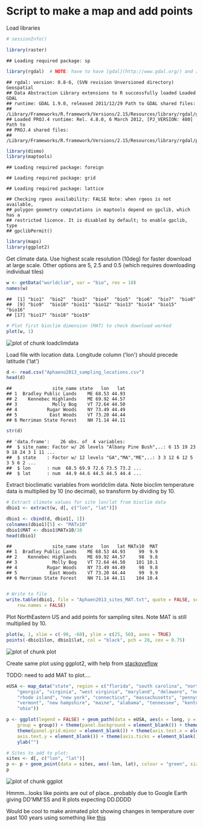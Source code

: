 Script to make a map and add points
=========================================

Load libraries


```r
# sessionInfo()

library(raster)
```

```
## Loading required package: sp
```

```r
library(rgdal)  # NOTE: have to have [gdal](http://www.gdal.org/) and [PROJ.4](http://trac.osgeo.org/proj/) install on PATH
```

```
## rgdal: version: 0.8-6, (SVN revision Unversioned directory) Geospatial
## Data Abstraction Library extensions to R successfully loaded Loaded GDAL
## runtime: GDAL 1.9.0, released 2011/12/29 Path to GDAL shared files:
## /Library/Frameworks/R.framework/Versions/2.15/Resources/library/rgdal/gdal
## Loaded PROJ.4 runtime: Rel. 4.8.0, 6 March 2012, [PJ_VERSION: 480] Path to
## PROJ.4 shared files:
## /Library/Frameworks/R.framework/Versions/2.15/Resources/library/rgdal/proj
```

```r
library(dismo)
library(maptools)
```

```
## Loading required package: foreign
```

```
## Loading required package: grid
```

```
## Loading required package: lattice
```

```
## Checking rgeos availability: FALSE Note: when rgeos is not available,
## polygon geometry computations in maptools depend on gpclib, which has a
## restricted licence. It is disabled by default; to enable gpclib, type
## gpclibPermit()
```

```r
library(maps)
library(ggplot2)
```



Get climate data. Use highest scale resolution (10deg) for faster download at large scale. Other options are 5, 2.5 and 0.5 (which requires downloading individual tiles)


```r
w <- getData("worldclim", var = "bio", res = 10)
names(w)
```

```
##  [1] "bio1"  "bio2"  "bio3"  "bio4"  "bio5"  "bio6"  "bio7"  "bio8" 
##  [9] "bio9"  "bio10" "bio11" "bio12" "bio13" "bio14" "bio15" "bio16"
## [17] "bio17" "bio18" "bio19"
```

```r
# Plot first bioclim dimension (MAT) to check download worked
plot(w, 1)
```

![plot of chunk loadclimdata](figure/loadclimdata.png) 



Load file with location data. Longitude column ('lon') should precede latitude ('lat')


```r
d <- read.csv("Aphaeno2013_sampling_locations.csv")
head(d)
```

```
##               site_name state   lon   lat
## 1  Bradley Public Lands    ME 68.53 44.93
## 2    Kennebec Highlands    ME 69.92 44.57
## 3             Molly Bog    VT 72.64 44.50
## 4           Rugar Woods    NY 73.49 44.49
## 5            East Woods    VT 73.20 44.44
## 6 Merriman State Forest    NH 71.14 44.11
```

```r
str(d)
```

```
## 'data.frame':	26 obs. of  4 variables:
##  $ site_name: Factor w/ 26 levels "Albany Pine Bush",..: 6 15 19 23 9 18 24 3 1 11 ...
##  $ state    : Factor w/ 12 levels "GA","MA","ME",..: 3 3 12 6 12 5 3 5 6 2 ...
##  $ lon      : num  68.5 69.9 72.6 73.5 73.2 ...
##  $ lat      : num  44.9 44.6 44.5 44.5 44.4 ...
```


Extract bioclimatic variables from worldclim data. Note bioclim temperature data is multiplied by 10 (no decimal), so transform by dividing by 10.


```r
# Extract climate values for site lon/lat from bioclim data
dbio1 <- extract(w, d[, c("lon", "lat")])

dbio1 <- cbind(d, dbio1[, 1])
colnames(dbio1)[5] <- "MATx10"
dbio1$MAT <- dbio1$MATx10/10
head(dbio1)
```

```
##               site_name state   lon   lat MATx10  MAT
## 1  Bradley Public Lands    ME 68.53 44.93     99  9.9
## 2    Kennebec Highlands    ME 69.92 44.57     98  9.8
## 3             Molly Bog    VT 72.64 44.50    101 10.1
## 4           Rugar Woods    NY 73.49 44.49     98  9.8
## 5            East Woods    VT 73.20 44.44     99  9.9
## 6 Merriman State Forest    NH 71.14 44.11    104 10.4
```

```r

# Write to file
write.table(dbio1, file = "Aphaen2013_sites_MAT.txt", quote = FALSE, sep = "\t", 
    row.names = FALSE)
```



Plot NorthEastern US and add points for sampling sites. Note MAT is still multiplied by 10.


```r
plot(w, 1, xlim = c(-90, -60), ylim = c(25, 50), axes = TRUE)
points(-dbio1$lon, dbio1$lat, col = "black", pch = 20, cex = 0.75)
```

![plot of chunk plot](figure/plot.png) 



Create same plot using ggplot2, with help from [stackoveflow](http://stackoverflow.com/questions/9422167/how-do-i-plot-a-single-point-on-a-world-map-using-ggplot2)

TODO: need to add MAT to plot....


```r
eUSA <- map_data("state", region = c("florida", "south carolina", "north carolina", 
    "georgia", "virginia", "west virginia", "maryland", "delaware", "new jersey", 
    "rhode island", "new york", "connecticut", "massachusetts", "pennyslvania", 
    "vermont", "new hampshire", "maine", "alabama", "tennessee", "kentucky", 
    "ohio"))

p <- ggplot(legend = FALSE) + geom_path(data = eUSA, aes(x = long, y = lat, 
    group = group)) + theme(panel.background = element_blank()) + theme(panel.grid.major = element_blank()) + 
    theme(panel.grid.minor = element_blank()) + theme(axis.text.x = element_blank(), 
    axis.text.y = element_blank()) + theme(axis.ticks = element_blank()) + xlab("") + 
    ylab("")

# Sites to add to plot:
sites <- d[, c("lon", "lat")]
p <- p + geom_point(data = sites, aes(-lon, lat), colour = "green", size = 4)
p
```

![plot of chunk ggplot](figure/ggplot.png) 


Hmmm...looks like points are out of place...probably due to Google Earth giving DD'MM'SS and R plots expecting DD.DDDD

Would be cool to make animated plot showing changes in temperature over past 100 years using something like [this](http://r-nold.blogspot.com/2012/08/provincial-monthly-rainfall-of.html)


